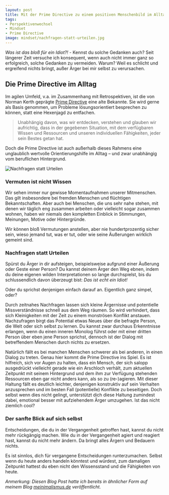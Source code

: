 ```yaml
---
layout: post
title: Mit der Prime Directive zu einem positiven Menschenbild im Alltag
tags:
- Perspektivenwechsel
- Mindset
- Prime Directive
image: mindset/nachfragen-statt-urteilen.jpg
---
```


*Was ist das bloß für ein Idiot?!* - Kennst du solche Gedanken auch? Seit
längerer Zeit versuche ich konsequent, wenn auch nicht immer ganz so
erfolgreich, solche Gedanken zu vermeiden. Warum? Weil es schlicht und
ergreifend nichts bringt, außer Ärger bei mir selbst zu verursachen.

## Die Prime Directive im Alltag

Im agilen Umfeld, v.a. im Zusammenhang mit Retrospektiven, ist die von Norman
Kerth geprägte [Prime Directive](https://retrospectivewiki.org/index.php?title=The_Prime_Directive)
eine alte Bekannte. Sie wird gerne als Basis genommen, um Probleme
lösungsorientiert besprechen zu können, statt eine Hexenjagd zu entfachen.

> Unabhängig davon, was wir entdecken, verstehen und glauben wir
> aufrichtig, dass in der gegebenen Situation, mit dem verfügbaren
> Wissen und Ressourcen und unseren individuellen Fähigkeiten, jeder
> sein Bestes getan hat.

Doch die Prime Directive ist auch außerhalb dieses Rahmens eine unglaublich
wertvolle Orientierungshilfe im Alltag – und zwar unabhängig vom beruflichen
Hintergrund.

![Nachfragen statt Urteilen]({{site.baseurl}}/assets/img/posts/mindset/nachfragen-statt-urteilen.jpg)

### Vermuten ist nicht Wissen

Wir sehen immer nur gewisse Momentaufnahmen unserer Mitmenschen. Das gilt
insbesondere bei fremden Menschen und flüchtigen Bekanntschaften. Aber auch bei
Menschen, die uns sehr nahe stehen, mit denen wir täglich eng zusammen arbeiten
oder vielleicht sogar zusammen wohnen, haben wir niemals den kompletten Einblick
in Stimmungen, Meinungen, Motive oder Hintergründe.

Wir können bloß Vermutungen anstellen, aber nie hundertprozentig sicher sein,
wieso jemand tut, was er tut, oder wie seine Äußerungen wirklich gemeint sind.

### Nachfragen statt Urteilen

Spürst du Ärger in dir aufsteigen, beispielsweise aufgrund einer Äußerung oder
Geste einer Person? Du kannst deinem Ärger den Weg ebnen, indem du deine eigenen
wilden Interpretationen so lange durchspielst, bis du schlussendlich davon
überzeugt bist: *Das ist echt ein Idiot!*

Oder du sprichst denjenigen einfach darauf an. Eigentlich ganz simpel, oder?

Durch zeitnahes Nachfragen lassen sich kleine Ärgernisse und potentielle
Missverständnisse schnell aus dem Weg räumen. So wird verhindert, dass sich
Kleinigkeiten mit der Zeit zu einem monströsen Konflikt anstauen. Nachzufragen
birgt das Potential etwas Neues über die befragte Person, die Welt oder sich
selbst zu lernen. Du kannst zwar durchaus Erkenntnisse erlangen, wenn du einen
inneren Monolog führst oder mit einer dritten Person über eben jene Person
sprichst, dennoch ist der Dialog mit betreffendem Menschen durch nichts zu
ersetzen.

Natürlich fällt es bei manchen Menschen schwerer als bei anderen, in einen
Dialog zu treten. Genau hier kommt die Prime Directive ins Spiel. Es ist
hilfreich, sich vor Augen zu halten, dass ein Mensch, der sich salopp
ausgedrückt vielleicht gerade wie ein Arschloch verhält, zum aktuellen Zeitpunkt
mit seinem Hintergrund und dem ihm zur Verfügung stehenden Ressourcen eben gar
nicht anders kann, als so zu (re-)agieren. Mit dieser Haltung fällt es deutlich
leichter, denjenigen konstruktiv auf sein Verhalten anzusprechen und im besten
Fall (potentielle) Konflikte zu beseitigen. Doch selbst wenn dies nicht gelingt,
unterstützt dich diese Haltung zumindest dabei, emotional besser mit
aufziehendem Ärger umzugehen. Ist das nicht ziemlich cool?

### Der sanfte Blick auf sich selbst

Entscheidungen, die du in der Vergangenheit getroffen hast, kannst du nicht mehr
rückgängig machen. Wie du in der Vergangenheit agiert und reagiert hast, kannst
du nicht mehr ändern. Da bringt alles Ärgern und Bedauern nichts.

Es ist sinnlos, dich für vergangene Entscheidungen runterzumachen. Selbst wenn
du heute anders handeln könntest und würdest, zum damaligen Zeitpunkt hattest du
eben nicht den Wissensstand und die Fähigkeiten von heute.

*Anmerkung: Diesen Blog Post hatte ich bereits in ähnlicher Form auf meinem
Blog [meinimalismus.de](https://www.meinimalismus.de/) veröffentlicht.*
